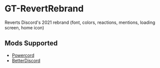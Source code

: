 # GT-RevertRebrand

Reverts Discord's 2021 rebrand (font, colors, reactions, mentions, loading screen, home icon)

## Mods Supported

- [Powercord](https://powercord.dev)
- [BetterDiscord](https://betterdiscord.app)